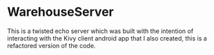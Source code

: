 # WarehouseServer
This is a twisted echo server which was built with the intention of interacting with the Kivy client android app that I also created, this is a refactored version of the code.

